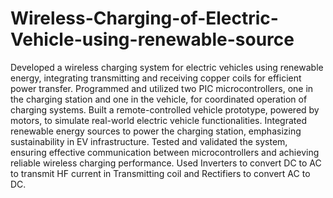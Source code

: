 # Wireless-Charging-of-Electric-Vehicle-using-renewable-source
Developed a wireless charging system for electric vehicles using renewable energy, integrating transmitting and receiving copper coils for efficient power transfer.
Programmed and utilized two PIC microcontrollers, one in the charging station and one in the vehicle, for coordinated operation of charging systems.
Built a remote-controlled vehicle prototype, powered by motors, to simulate real-world electric vehicle functionalities.
Integrated renewable energy sources to power the charging station, emphasizing sustainability in EV infrastructure.
Tested and validated the system, ensuring effective communication between microcontrollers and achieving reliable wireless charging performance.
Used Inverters to convert DC to AC to transmit HF current in Transmitting coil and Rectifiers to convert AC to DC.
